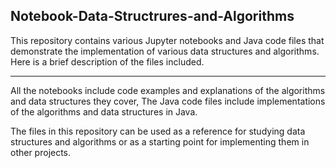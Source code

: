 ## Notebook-Data-Structrures-and-Algorithms

This repository contains various Jupyter notebooks and Java code files that demonstrate the implementation of various data structures and algorithms. Here is a brief description of the files included.

-------------------------------------------------------------------------
All the notebooks include code examples and explanations of the algorithms and data structures they cover, The Java code files include implementations of the algorithms and data structures in Java.

The files in this repository can be used as a reference for studying data structures and algorithms or as a starting point for implementing them in other projects.
